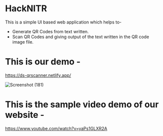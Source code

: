 # HackNITR

This is a simple UI based web application which helps to-
* Generate QR Codes from text written.
* Scan QR Codes and giving output of the text written in the QR code image file.

# This is our demo -
https://ds-qrscanner.netlify.app/

![Screenshot (181)](https://user-images.githubusercontent.com/72291718/139539113-2b420392-1732-4925-a3ba-98ed7ad6b816.png)


# This is the sample video demo of our website - 
https://www.youtube.com/watch?v=yaPs1GLXR2A
